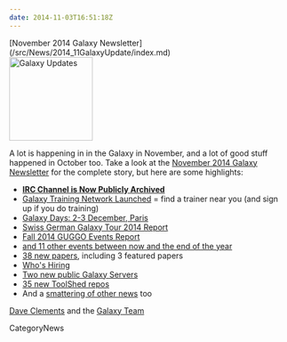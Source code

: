 ```yaml
---
date: 2014-11-03T16:51:18Z
---
```

<div class='newsItemHeader'>[November 2014 Galaxy Newsletter](/src/News/2014_11GalaxyUpdate/index.md)</div>

<div class='right'>
<a href='/GalaxyUpdates/2014_11'><img src='/Images/Logos/GalaxyUpdate200.png' alt='Galaxy Updates' width=150 /></a>
</div>

A lot is happening in in the Galaxy in November, and a lot of good stuff happened in October too.  Take a look at the [November 2014 Galaxy Newsletter](/src/GalaxyUpdates/2014_11/index.md) for the complete story, but here are some highlights:

* **[IRC Channel is Now Publicly Archived](/src/GalaxyUpdates/2014_11/index.md#irc-channel-is-now-publicly-archived)**
* [Galaxy Training Network Launched](/src/GalaxyUpdates/2014_11/index.md#galaxy-training-network) = find a trainer near you (and sign up if you do training)
* [Galaxy Days: 2-3 December, Paris](/src/GalaxyUpdates/2014_11/index.md#galaxy-days-2-3-december-paris)
* [Swiss German Galaxy Tour 2014 Report](/src/GalaxyUpdates/2014_11/index.md#swiss-german-galaxy-tour-2014-report)
* [Fall 2014 GUGGO Events Report](/src/GalaxyUpdates/2014_11/index.md#fall-2014-guggo-events-report)
* [and 11 other events between now and the end of the year](/src/GalaxyUpdates/2014_11/index.md#other-events)
* [38 new papers](/src/GalaxyUpdates/2014_11/index.md#new-papers), including 3 featured papers
* [Who's Hiring](/src/GalaxyUpdates/2014_11/index.md#whos-hiring)
* [Two new public Galaxy Servers](/src/GalaxyUpdates/2014_11/index.md#new-public-servers)
* [35 new ToolShed repos](/src/GalaxyUpdates/2014_11/index.md#toolshed-contributions)
* And a [smattering of other news](/src/GalaxyUpdates/2014_11/index.md#other-news) too

[Dave Clements](/DaveClements) and the [Galaxy Team](/src/GalaxyTeam/index.md)


CategoryNews
